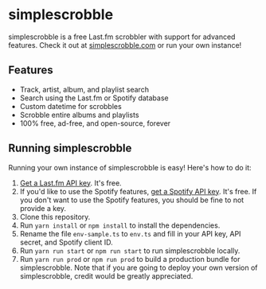 # simplescrobble

simplescrobble is a free Last.fm scrobbler with support for advanced features. Check it out at [simplescrobble.com](http://simplescrobble.com) or run your own instance!

## Features

- Track, artist, album, and playlist search
- Search using the Last.fm or Spotify database
- Custom datetime for scrobbles
- Scrobble entire albums and playlists
- 100% free, ad-free, and open-source, forever

## Running simplescrobble

Running your own instance of simplescrobble is easy! Here's how to do it:

1. [Get a Last.fm API key](https://www.last.fm/api/account/create). It's free.
2. If you'd like to use the Spotify features, [get a Spotify API key](). It's free. If you don't want to use the Spotify features, you should be fine to not provide a key.
3. Clone this repository.
4. Run `yarn install` or `npm install` to install the dependencies.
5. Rename the file `env-sample.ts` to `env.ts` and fill in your API key, API secret, and Spotify client ID.
6. Run `yarn run start` or `npm run start` to run simplescrobble locally.
7. Run `yarn run prod` or `npm run prod` to build a production bundle for simplescrobble. Note that if you are going to deploy your own version of simplescrobble, credit would be greatly appreciated.
